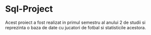 # Sql-Project
Acest proiect a fost realizat in primul semestru al anului 2 de studii si reprezinta o baza de date cu jucatori de fotbal si statisticile acestora.
